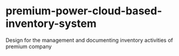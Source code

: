 # premium-power-cloud-based-inventory-system
Design for the management and documenting inventory activities of premium company
